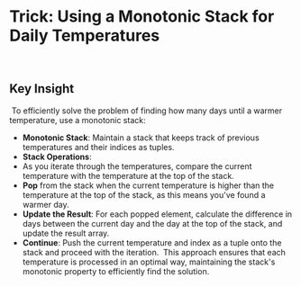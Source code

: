 # Trick: Using a Monotonic Stack for Daily Temperatures
​
## Key Insight
​
To efficiently solve the problem of finding how many days until a warmer temperature, use a monotonic stack:
​
- **Monotonic Stack**: Maintain a stack that keeps track of previous temperatures and their indices as tuples.
- **Stack Operations**:
- As you iterate through the temperatures, compare the current temperature with the temperature at the top of the stack.
- **Pop** from the stack when the current temperature is higher than the temperature at the top of the stack, as this means you've found a warmer day.
- **Update the Result**: For each popped element, calculate the difference in days between the current day and the day at the top of the stack, and update the result array.
- **Continue**: Push the current temperature and index as a tuple onto the stack and proceed with the iteration.
​
This approach ensures that each temperature is processed in an optimal way, maintaining the stack's monotonic property to efficiently find the solution.
​